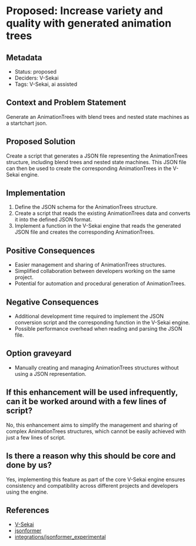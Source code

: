 # Proposed: Increase variety and quality with generated animation trees

## Metadata

- Status: proposed
- Deciders: V-Sekai
- Tags: V-Sekai, ai assisted

## Context and Problem Statement

Generate an AnimationTrees with blend trees and nested state machines as a startchart json.

## Proposed Solution

Create a script that generates a JSON file representing the AnimationTrees structure, including blend trees and nested state machines. This JSON file can then be used to create the corresponding AnimationTrees in the V-Sekai engine.

## Implementation

1. Define the JSON schema for the AnimationTrees structure.
2. Create a script that reads the existing AnimationTrees data and converts it into the defined JSON format.
3. Implement a function in the V-Sekai engine that reads the generated JSON file and creates the corresponding AnimationTrees.

## Positive Consequences

- Easier management and sharing of AnimationTrees structures.
- Simplified collaboration between developers working on the same project.
- Potential for automation and procedural generation of AnimationTrees.

## Negative Consequences

- Additional development time required to implement the JSON conversion script and the corresponding function in the V-Sekai engine.
- Possible performance overhead when reading and parsing the JSON file.

## Option graveyard

- Manually creating and managing AnimationTrees structures without using a JSON representation.

## If this enhancement will be used infrequently, can it be worked around with a few lines of script?

No, this enhancement aims to simplify the management and sharing of complex AnimationTrees structures, which cannot be easily achieved with just a few lines of script.

## Is there a reason why this should be core and done by us?

Yes, implementing this feature as part of the core V-Sekai engine ensures consistency and compatibility across different projects and developers using the engine.

## References

- [V-Sekai](https://v-sekai.org/)
- [jsonformer](https://github.com/1rgs/jsonformer)
- [integrations/jsonformer_experimental](https://python.langchain.com/en/latest/modules/models/llms/integrations/jsonformer_experimental.html)
